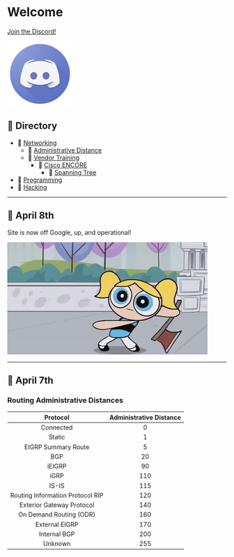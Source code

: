 # Welcome

[Join the Discord!](https://discord.gg/GN4tyGZtfP)

<img src="./img/discord-logo-1024x1024.png" height="150" width="150">

## 📓 Directory

* 📁 [Networking](./#)
    + 📄 [Administrative Distance](./networking/admin-distances.md)
    + 📂 [Vendor Training](./#)
        -  📂 [Cisco ENCORE](./vendor-training/safari/safari_ENCOR_350-401/README.md)
            * 📄 [Spanning Tree](./vendor-training/safari/safari_ENCOR_350-401/L3_spanning-tree.md)
* 📁 [Programming](./#)
* 📁 [Hacking](./#)

---

## 📰 April 8th

Site is now off Google, up, and operational!

![Bubbles](./img/bubbles.gif)

---

## 📰 April 7th

### Routing Administrative Distances

| Protocol | Administrative Distance |
|:--------:|:-----------------------:|
|Connected|0|
|Static|1|
|EIGRP Summary Route|5|
|BGP|20|
|iEIGRP|90|
|iGRP|110|
|IS-IS|115|
|Routing Information Protocol RIP|120|
|Exterior Gateway Protocol|140|
|On Demand Routing (ODR)|160|
|External EIGRP|170|
|Internal BGP|200|
|Unknown|255|
